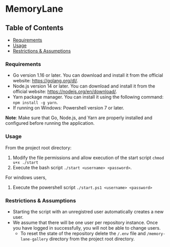 # MemoryLane

## Table of Contents

- [Requirements](#requirements)
- [Usage](#usage)
- [Restrictions & Assumptions](#restrictions--assumptions)

### Requirements

- Go version 1.16 or later. You can download and install it from the official website: https://golang.org/dl/.
- Node.js version 14 or later. You can download and install it from the official website: https://nodejs.org/en/download/.
- Yarn package manager. You can install it using the following command: `npm install -g yarn`.
- If running on Windows: Powershell version 7 or later.

**Note**: Make sure that Go, Node.js, and Yarn are properly installed and configured before running the application.

### Usage

From the project root directory:

1. Modify the file permissions and allow execution of the start script `chmod u+x ./start`
2. Execute the bash script `./start <username> <password>`.

For windows users,

1. Execute the powershell script `./start.ps1 <username> <password>`

### Restrictions & Assumptions

- Starting the script with an unregistred user automatically creates a new user.
- We assume that there will be one user per repository instance. Once you have logged in successfully, you will not be able to change users.
  - To reset the state of the repository delete the `/.env` file and `/memory-lane-gallery` directory from the project root directory.
